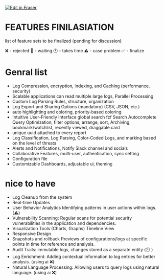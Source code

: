 <p><a target="_blank" href="https://app.eraser.io/workspace/joqkTxzhnzGMOs9se2ym" id="edit-in-eraser-github-link"><img alt="Edit in Eraser" src="https://firebasestorage.googleapis.com/v0/b/second-petal-295822.appspot.com/o/images%2Fgithub%2FOpen%20in%20Eraser.svg?alt=media&amp;token=968381c8-a7e7-472a-8ed6-4a6626da5501"></a></p>



# FEATURES FINILASIATION
list of feature sets to be finalized (pending for discussion)

❌ - rejected 🚧 - waiting 🕛 - takes time ⚠️ - case problem ✅ - finalize

# Genral list
- Log Compression, encryption, Indexing, and Caching (performance, security)
- Scalable applications can read multiple large logs, Parallel Processing 
- Custom Log Parsing Rules, structure, organization 
- Log Export and Sharing Options (mandatory) (CSV, JSON, etc.) 
- auto highlighting and coloring, priority-based coloring
- Intuitive User-Friendly Interface global search fzf Search Autocomplete Query Optimization, filter options, arrange, sort, Archiving, bookmark/watchlist, recently viewed, draggable card
- unique uuid attached to every report
- Log Classification, Log Parsing, Color-Coded Logs, and marking based on the level of threats 
- Alerts and Notifications, Notify Slack channel and socials 
- Collaborative Features, multi-user, authentication, sync setting
- Configuration file 
- Customizable Dashboards, adjustable ui, theming
# nice to have
- Log Cleanup from the system
- Real-time Updates 
- User Behavior Analytics Identifying patterns in user actions within logs. (⚠️)
- Vulnerability Scanning: Regular scans for potential security vulnerabilities in the application and dependencies.
- Visualization Tools (Charts, Graphs) Timeline View
- Responsive Design
- Snapshots and rollback Previews of configurations/logs at specific points in time for reference and analysis.
- Audit Trails: immutable logs, changes stored as a separate entity (🕛 )
- Log Enrichment: Adding contextual information to log entries for better analysis. (using ai ❌)
- Natural Language Processing: Allowing users to query logs using natural language. (using ai ❌)







<!--- Eraser file: https://app.eraser.io/workspace/joqkTxzhnzGMOs9se2ym --->